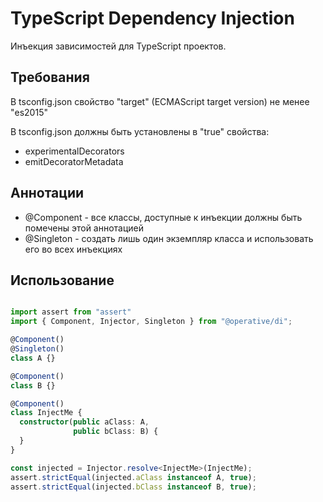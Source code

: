 # TypeScript Dependency Injection

Инъекция зависимостей для TypeScript проектов.

## Требования

В tsconfig.json свойство "target" (ECMAScript target version) не менее "es2015"

В tsconfig.json должны быть установлены в "true" свойства:
* experimentalDecorators
* emitDecoratorMetadata

## Аннотации

* @Component - все классы, доступные к инъекции должны быть помечены этой аннотацией
* @Singleton - создать лишь один экземпляр класса и использовать его во всех инъекциях 

## Использование

```typescript

import assert from "assert"
import { Component, Injector, Singleton } from "@operative/di";

@Component()
@Singleton()
class A {}

@Component()
class B {}

@Component()
class InjectMe {
  constructor(public aClass: A,
              public bClass: B) {
  }
}

const injected = Injector.resolve<InjectMe>(InjectMe);
assert.strictEqual(injected.aClass instanceof A, true);
assert.strictEqual(injected.bClass instanceof B, true);

```
